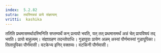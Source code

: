 ```yaml
---
index:  5.2.82
sutra:  तदस्मिन्नन्नं प्राये संज्ञायाम्
vritti:  kashika 
---
```


ततिति प्रथमासमर्थादस्मिनिति सप्तम्यर्थे कन् प्रत्ययो भवति, यत् तत् प्रथमासमर्थं अन्नं चेत् प्रायविषयं तद् भवति। प्रायो बाहुल्यम्। संज्ञाग्रहण तदन्तोपाधिः। गुडापूपाः प्रायेण अन्नम् अस्यां पौर्णमास्यां गुडापूपिका। तिलापूपिका पौर्णमासी। वटकेभ्य इनिर् वक्तव्यः। वटकिनी पौर्णमासी।

